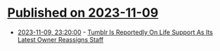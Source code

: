 # [Published on 2023-11-09](index.md)

* [2023-11-09, 23:20:00](https://tech.slashdot.org/story/23/11/09/2139242/tumblr-is-reportedly-on-life-support-as-its-latest-owner-reassigns-staff?utm_source=rss1.0mainlinkanon&utm_medium=feed) - [Tumblr Is Reportedly On Life Support As Its Latest Owner Reassigns Staff](https://tech.slashdot.org/story/23/11/09/2139242/tumblr-is-reportedly-on-life-support-as-its-latest-owner-reassigns-staff?utm_source=rss1.0mainlinkanon&utm_medium=feed)
